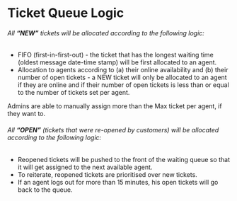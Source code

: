 # Ticket Queue Logic

###### All **“NEW”** tickets will be allocated according to the following logic:

* FIFO (first-in-first-out) - the ticket that has the longest waiting time (oldest message date-time stamp) will be first allocated to an agent.
* Allocation to agents according to (a) their online availability and (b) their number of open tickets - a NEW ticket will only be allocated to an agent if they are online and if their number of open tickets is less than or equal to the number of tickets set per agent.

Admins are able to manually assign more than the Max ticket per agent, if they want to.  

  

###### All **“OPEN”** (tickets that were re-opened by customers) will be allocated according to the following logic:

* Reopened tickets will be pushed to the front of the waiting queue so that it will get assigned to the next available agent.
* To reiterate, reopened tickets are prioritised over new tickets.
* If an agent logs out for more than 15 minutes, his open tickets will go back to the queue.
